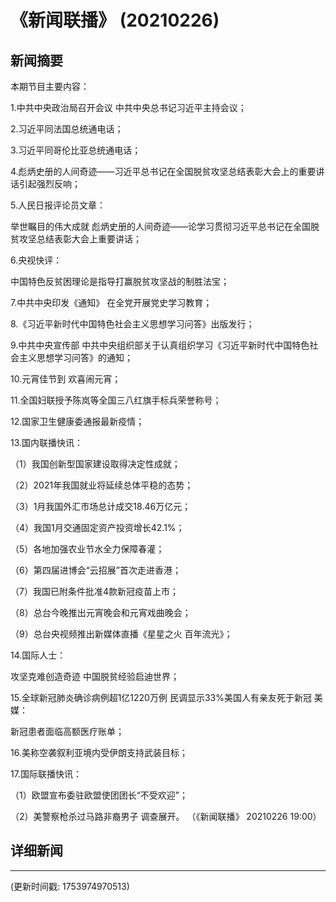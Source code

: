# 《新闻联播》 (20210226)

## 新闻摘要

本期节目主要内容：


1.中共中央政治局召开会议 中共中央总书记习近平主持会议；


2.习近平同法国总统通电话；


3.习近平同哥伦比亚总统通电话；


4.彪炳史册的人间奇迹——习近平总书记在全国脱贫攻坚总结表彰大会上的重要讲话引起强烈反响；


5.人民日报评论员文章：

举世瞩目的伟大成就 彪炳史册的人间奇迹——论学习贯彻习近平总书记在全国脱贫攻坚总结表彰大会上重要讲话；


6.央视快评：

中国特色反贫困理论是指导打赢脱贫攻坚战的制胜法宝；


7.中共中央印发《通知》 在全党开展党史学习教育；


8.《习近平新时代中国特色社会主义思想学习问答》出版发行；


9.中共中央宣传部 中共中央组织部关于认真组织学习《习近平新时代中国特色社会主义思想学习问答》的通知；


10.元宵佳节到 欢喜闹元宵；


11.全国妇联授予陈岚等全国三八红旗手标兵荣誉称号；


12.国家卫生健康委通报最新疫情；


13.国内联播快讯：


（1）我国创新型国家建设取得决定性成就；


（2）2021年我国就业将延续总体平稳的态势；


（3）1月我国外汇市场总计成交18.46万亿元；


（4）我国1月交通固定资产投资增长42.1%；


（5）各地加强农业节水全力保障春灌；


（6）第四届进博会“云招展”首次走进香港；


（7）我国已附条件批准4款新冠疫苗上市；


（8）总台今晚推出元宵晚会和元宵戏曲晚会；


（9）总台央视频推出新媒体直播《星星之火 百年流光》；


14.国际人士：

攻坚克难创造奇迹 中国脱贫经验启迪世界；


15.全球新冠肺炎确诊病例超1亿1220万例 民调显示33%美国人有亲友死于新冠 美媒：

新冠患者面临高额医疗账单；


16.美称空袭叙利亚境内受伊朗支持武装目标；


17.国际联播快讯：


（1）欧盟宣布委驻欧盟使团团长“不受欢迎”；


（2）美警察枪杀过马路非裔男子 调查展开。
（《新闻联播》 20210226 19:00）

## 详细新闻

---

(更新时间戳: 1753974970513)

